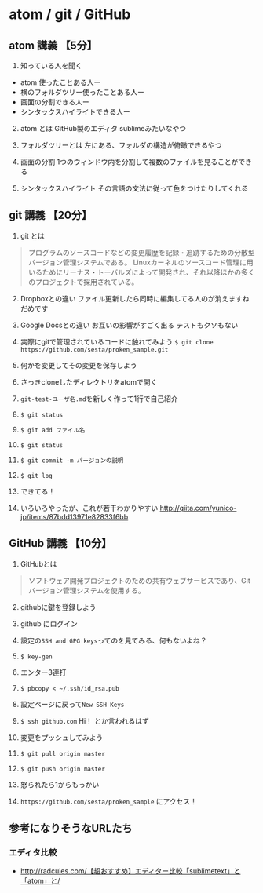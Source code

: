 # atom / git / GitHub

## atom 講義 【5分】
1. 知っている人を聞く
  * atom 使ったことある人ー
  * 横のフォルダツリー使ったことある人ー
  * 画面の分割できる人ー
  * シンタックスハイライトできる人ー

2. atom とは
  GitHub製のエディタ sublimeみたいなやつ

3. フォルダツリーとは
  左にある、フォルダの構造が俯瞰できるやつ

4. 画面の分割
  1つのウィンドウ内を分割して複数のファイルを見ることができる

5. シンタックスハイライト
  その言語の文法に従って色をつけたりしてくれる


## git 講義 【20分】
1. git とは
> プログラムのソースコードなどの変更履歴を記録・追跡するための分散型バージョン管理システムである。
> Linuxカーネルのソースコード管理に用いるためにリーナス・トーバルズによって開発され、それ以降ほかの多くのプロジェクトで採用されている。

2. Dropboxとの違い
  ファイル更新したら同時に編集してる人のが消えますね
    だめです

3. Google Docsとの違い
  お互いの影響がすごく出る
    テストもクソもない

4. 実際にgitで管理されているコードに触れてみよう
`$ git clone https://github.com/sesta/proken_sample.git`

5. 何かを変更してその変更を保存しよう
  1. さっきcloneしたディレクトリをatomで開く
  2. `git-test-ユーザ名.md`を新しく作って1行で自己紹介
  3. `$ git status`
  4. `$ git add ファイル名`
  5. `$ git status`
  6. `$ git commit -m バージョンの説明`
  7. `$ git log`
  8. できてる！

6. いろいろやったが、これが若干わかりやすい
http://qiita.com/yunico-jp/items/87bdd13971e82833f6bb


## GitHub 講義 【10分】
1. GitHubとは
> ソフトウェア開発プロジェクトのための共有ウェブサービスであり、Gitバージョン管理システムを使用する。

2. githubに鍵を登録しよう
  1. github にログイン
  2. 設定の`SSH and GPG keys`ってのを見てみる、何もないよね？
  3. `$ key-gen`
  4. エンター3連打
  5. `$ pbcopy < ~/.ssh/id_rsa.pub`
  6. 設定ページに戻って`New SSH Keys`
  7. `$ ssh github.com`
    Hi！ とか言われるはず

3. 変更をプッシュしてみよう
  1. `$ git pull origin master`
  2. `$ git push origin master`
  3. 怒られたら1からもっかい
  4. `https://github.com/sesta/proken_sample` にアクセス！


## 参考になりそうなURLたち
### エディタ比較
* http://radcules.com/【超おすすめ】エディター比較「sublimetext」と「atom」と/
